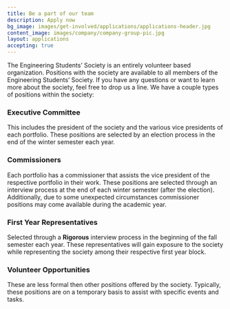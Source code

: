 ```yaml
---
title: Be a part of our team
description: Apply now
bg_image: images/get-involved/applications/applications-header.jpg
content_image: images/company/company-group-pic.jpg
layout: applications
accepting: true
---
```


The Engineering Students’ Society is an entirely volunteer based organization. Positions with the society are available to all members of the Engineering Students’ Society. If you have any questions or want to learn more about the society, feel free to drop us a line. We have a couple types of positions within the society:
### Executive Committee ###
This includes the president of the society and the various vice presidents of each portfolio. These positions are selected by an election process in the end of the winter semester each year.

### Commissioners ###
Each portfolio has a commissioner that assists the vice president of the respective portfolio in their work. These positions are selected through an interview process at the end of each winter semester (after the election). Additionally, due to some unexpected circumstances commissioner positions may come available during the academic year.

### First Year Representatives ###
Selected through a **Rigorous** interview process in the beginning of the fall semester each year. These representatives will gain exposure to the society while representing the society among their respective first year block.

### Volunteer Opportunities ###
These are less formal then other positions offered by the society. Typically, these positions are on a temporary basis to assist with specific events and tasks.
